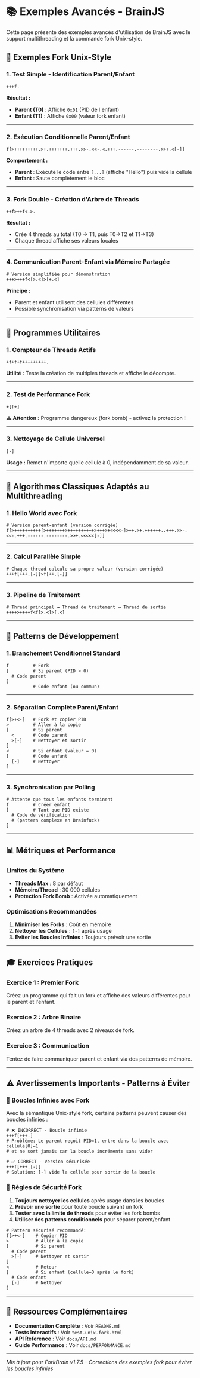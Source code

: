# 📚 Exemples Avancés - BrainJS

Cette page présente des exemples avancés d'utilisation de BrainJS avec le support multithreading et la commande fork Unix-style.

## 🔀 Exemples Fork Unix-Style

### 1. Test Simple - Identification Parent/Enfant

```brainfuck
+++f.
```

**Résultat :**
- **Parent (T0)** : Affiche `0x01` (PID de l'enfant)
- **Enfant (T1)** : Affiche `0x00` (valeur fork enfant)

---

### 2. Exécution Conditionnelle Parent/Enfant

```brainfuck
f[>+++++++++.>+.+++++++.+++.>>-.<<-.<.+++.------.--------.>>+.<[-]]
```

**Comportement :**
- **Parent** : Exécute le code entre `[...]` (affiche "Hello") puis vide la cellule
- **Enfant** : Saute complètement le bloc

---

### 3. Fork Double - Création d'Arbre de Threads

```brainfuck
++f>++f<.>.
```

**Résultat :**
- Crée 4 threads au total (T0 → T1, puis T0→T2 et T1→T3)
- Chaque thread affiche ses valeurs locales

---

### 4. Communication Parent-Enfant via Mémoire Partagée

```brainfuck
# Version simplifiée pour démonstration
+++>+++f<[>.<]>[+.<]
```

**Principe :**
- Parent et enfant utilisent des cellules différentes
- Possible synchronisation via patterns de valeurs

---

## 🎯 Programmes Utilitaires

### 1. Compteur de Threads Actifs

```brainfuck
+f+f+f+++++++++.
```

**Utilité :** Teste la création de multiples threads et affiche le décompte.

---

### 2. Test de Performance Fork

```brainfuck
+[f+]
```

**⚠️ Attention :** Programme dangereux (fork bomb) - activez la protection !

---

### 3. Nettoyage de Cellule Universel

```brainfuck
[-]
```

**Usage :** Remet n'importe quelle cellule à 0, indépendamment de sa valeur.

---

## 🧮 Algorithmes Classiques Adaptés au Multithreading

### 1. Hello World avec Fork

```brainfuck
# Version parent-enfant (version corrigée)
f[>++++++++++[>+++++++>++++++++++>+++>+<<<<-]>++.>+.++++++..+++.>>-.<<-.+++.------.--------.>>+.<<<<<[-]]
```

---

### 2. Calcul Parallèle Simple

```brainfuck
# Chaque thread calcule sa propre valeur (version corrigée)
+++f[+++.[-]]>f[++.[-]]
```

---

### 3. Pipeline de Traitement

```brainfuck
# Thread principal → Thread de traitement → Thread de sortie
++++>++++f<f[>.<]>[.<]
```

---

## 🔧 Patterns de Développement

### 1. Branchement Conditionnel Standard

```brainfuck
f         # Fork
[         # Si parent (PID > 0)
  # Code parent
]
          # Code enfant (ou commun)
```

---

### 2. Séparation Complète Parent/Enfant

```brainfuck
f[>+<-]   # Fork et copier PID
>         # Aller à la copie
[         # Si parent
  <       # Code parent
  >[-]    # Nettoyer et sortir
]
<         # Si enfant (valeur = 0)
[         # Code enfant
  [-]     # Nettoyer
]
```

---

### 3. Synchronisation par Polling

```brainfuck
# Attente que tous les enfants terminent
f         # Créer enfant
[         # Tant que PID existe
  # Code de vérification
  # (pattern complexe en Brainfuck)
]
```

---

## 📊 Métriques et Performance

### Limites du Système
- **Threads Max** : 8 par défaut
- **Mémoire/Thread** : 30 000 cellules
- **Protection Fork Bomb** : Activée automatiquement

### Optimisations Recommandées
1. **Minimiser les Forks** : Coût en mémoire
2. **Nettoyer les Cellules** : `[-]` après usage
3. **Éviter les Boucles Infinies** : Toujours prévoir une sortie

---

## 🎓 Exercices Pratiques

### Exercice 1 : Premier Fork
Créez un programme qui fait un fork et affiche des valeurs différentes pour le parent et l'enfant.

### Exercice 2 : Arbre Binaire
Créez un arbre de 4 threads avec 2 niveaux de fork.

### Exercice 3 : Communication
Tentez de faire communiquer parent et enfant via des patterns de mémoire.

---

## ⚠️ Avertissements Importants - Patterns à Éviter

### 🚫 Boucles Infinies avec Fork

Avec la sémantique Unix-style fork, certains patterns peuvent causer des boucles infinies :

```brainfuck
# ❌ INCORRECT - Boucle infinie
+++f[+++.]
# Problème: Le parent reçoit PID=1, entre dans la boucle avec cellule[0]=1
# et ne sort jamais car la boucle incrémente sans vider

# ✅ CORRECT - Version sécurisée
+++f[+++.[-]]
# Solution: [-] vide la cellule pour sortir de la boucle
```

### 🔄 Règles de Sécurité Fork

1. **Toujours nettoyer les cellules** après usage dans les boucles
2. **Prévoir une sortie** pour toute boucle suivant un fork
3. **Tester avec la limite de threads** pour éviter les fork bombs
4. **Utiliser des patterns conditionnels** pour séparer parent/enfant

```brainfuck
# Pattern sécurisé recommandé:
f[>+<-]    # Copier PID
>          # Aller à la copie
[          # Si parent
  # Code parent
  >[-]     # Nettoyer et sortir
]
<          # Retour
[          # Si enfant (cellule=0 après le fork)
  # Code enfant
  [-]      # Nettoyer
]
```

---

## 🔗 Ressources Complémentaires

- **Documentation Complète** : Voir `README.md`
- **Tests Interactifs** : Voir `test-unix-fork.html`
- **API Reference** : Voir `docs/API.md`
- **Guide Performance** : Voir `docs/PERFORMANCE.md`

---

*Mis à jour pour ForkBrain v1.7.5 - Corrections des exemples fork pour éviter les boucles infinies*